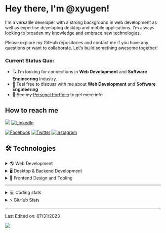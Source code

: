 # Hey there, I'm @xyugen!

I'm a versatile developer with a strong background in web development as well as expertise developing desktop and mobile applications. I'm always looking to broaden my knowledge and embrace new technologies.

Please explore my GitHub repositories and contact me if you have any questions or want to collaborate. Let's build something awesome together!

### Current Status Quo:

- 🔍 I’m looking for connections in **Web Development** and **Software Engineering** Industry.
- 💬 Feel free to discuss with me about **Web Development** and **Software Engineering**</strong>
- ~~👀 See my [Personal Portfolio](https://portfolio.zxyugen.ga) to get more info~~

## How to reach me
[![](https://img.shields.io/badge/alex.arias.jorym%40gmail.com-red?style=flat-square&logo=gmail&labelColor=white)](mailto:alex.arias.jorym@gmail.com)
[![LinkedIn](https://img.shields.io/badge/Linked_In-%230077B5.svg?&style=flat-square&logo=linkedin&logoColor=white)](https://www.linkedin.com/in/renzyxdev/)

[![Facebook](https://img.shields.io/badge/Facebook-white?style=flat-square&logo=facebook)](https://web.facebook.com/yugen.eins/)
[![Twitter](https://img.shields.io/badge/Twitter-white?style=flat-square&logo=twitter)](https://twitter.com/_zygen)
[![Instagram](https://img.shields.io/badge/Instagram-white?style=flat-square&logo=instagram)](https://www.instagram.com/_ynozen)

## 🛠 Technologies
<details>
  <summary>🌎 Web Development</summary>
  <br />

  ![WebDev](https://skillicons.dev/icons?i=html,css,sass,js,ts,php,nodejs,react,webpack,vite,wordpress,react,tailwind,md,regex&perline=10)

</details>

<details>
  <summary>🖥️ Desktop & Backend Development</summary>
  <br />
  
  ![Desktop and Backend](https://skillicons.dev/icons?i=c,cpp,cs,dotnet,java,kotlin,py,bots,firebase,godot,heroku,netlify,vercel,cloudflare,linux,mysql,postgresql,supabase,postman,prisma&perline=10)

</details>

<details>
  <summary>🔧 Frontend Design and Tooling</summary>
  <br />
  
  ![Design and Tools](https://skillicons.dev/icons?i=figma,ps,ai,jquery,vscode,visualstudio,androidstudio,idea,eclipse,atom,bash,vim,docker,git,stackoverflow&perline=10)

</details>

---

<details>
  <summary>💻 Coding stats</summary>
  <br />

  ![Wakatime stats](https://github-readme-stats.vercel.app/api/wakatime?username=xyugen&layout=compact&theme=ocean_dark)

</details>

<details>
  <summary>⚡ GitHub Stats</summary>
  <br />

  <img src="https://github-readme-streak-stats.herokuapp.com/?user=xyugen&theme=ocean_dark&date_format=M%20j%5B%2C%20Y%5D" alt="GitHub Streak Stats" />
  <br />

  ![Most Used Languages](https://github-readme-stats-xyugen.vercel.app/api/top-langs/?username=xyugen&langs_count=8&layout=compact&theme=ocean_dark&size_weight=0.5&count_weight=0.5&hide=html,Tcl)
</details>

-----
Last Edited on: 07/31/2023

![](https://komarev.com/ghpvc/?username=xyugen&color=red)
